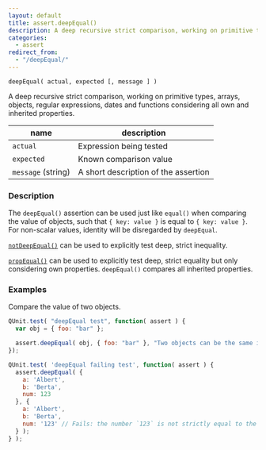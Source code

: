 ```yaml
---
layout: default
title: assert.deepEqual()
description: A deep recursive strict comparison, working on primitive types, arrays, objects, regular expressions, dates and functions considering all own and inherited properties.
categories:
  - assert
redirect_from:
  - "/deepEqual/"
---
```


`deepEqual( actual, expected [, message ] )`

A deep recursive strict comparison, working on primitive types, arrays, objects, regular expressions, dates and functions considering all own and inherited properties.

| name               | description                          |
|--------------------|--------------------------------------|
| `actual`           | Expression being tested              |
| `expected`         | Known comparison value               |
| `message` (string) | A short description of the assertion |

### Description

The `deepEqual()` assertion can be used just like `equal()` when comparing the value of objects, such that `{ key: value }` is equal to `{ key: value }`. For non-scalar values, identity will be disregarded by `deepEqual`.

[`notDeepEqual()`](/assert/notDeepEqual) can be used to explicitly test deep, strict inequality.

[`propEqual()`](/assert/propEqual) can be used to explicitly test deep, strict equality but only considering own properties. `deepEqual()` compares all inherited properties.

### Examples

Compare the value of two objects.
```js
QUnit.test( "deepEqual test", function( assert ) {
  var obj = { foo: "bar" };

  assert.deepEqual( obj, { foo: "bar" }, "Two objects can be the same in value" );
});
```

```js
QUnit.test( 'deepEqual failing test', function( assert ) {
  assert.deepEqual( {
    a: 'Albert',
    b: 'Berta',
    num: 123
  }, {
    a: 'Albert',
    b: 'Berta',
    num: '123' // Fails: the number `123` is not strictly equal to the string `'123'`.
  } );
} );
```
